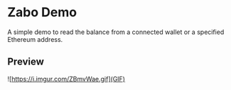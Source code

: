 # Zabo Demo
A simple demo to read the balance from a connected wallet or a specified Ethereum address.

## Preview
![https://i.imgur.com/ZBmvWae.gif](GIF)